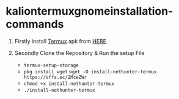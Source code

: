 # kaliontermuxgnomeinstallation-commands

1. Firstly install [Termux](https://termux.com) apk from [HERE](https://f-droid.org/repo/com.termux_118.apk)
2. Secondly Clone the Repository & Run the setup File

   - `termux-setup-storage`
   - `pkg install wget`
`wget -O install-nethunter-termux https://offs.ec/2MceZWr`
   - `chmod +x install-nethunter-termux`
   - `./install-nethunter-termux`
